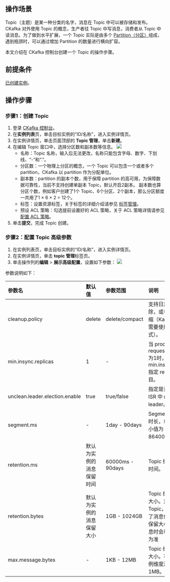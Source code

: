 ## 操作场景

Topic（主题）是某一种分类的名字，消息在 Topic 中可以被存储和发布。CKafka 对外使用 Topic 的概念，生产者往 Topic 中写消息，消费者从 Topic 中读消息。为了做到水平扩展，一个 Topic 实际是由多个 [Partition（分区）](https://cloud.tencent.com/document/product/597/32544#F)组成，遇到瓶颈时，可以通过增加 Partition 的数量进行横向扩容。

本文介绍在 CKafka 控制台创建一个 Topic 的操作步骤。

## 前提条件

[已创建实例](https://cloud.tencent.com/document/product/597/53207)。

## 操作步骤

### 步骤1：创建 Topic

1. 登录 [CKafka 控制台](https://console.cloud.tencent.com/ckafka)。
2. 在**实例列表**页，单击目标实例的“ID/名称”，进入实例详情页。
3. 在实例详情页，单击页面顶部的 **Topic 管理**，单击**新建**。
4. 在编辑 Topic 窗口中，选择分区数和副本数等信息。
   ![](https://qcloudimg.tencent-cloud.cn/raw/e17df82d0cbdf6f3dbea46a154c0c45f.png)
   - 名称：Topic 名称，输入后无法更改，名称只能包含字母、数字、下划线、“-”和“.”。
   - 分区数：一个物理上分区的概念，一个 Topic 可以包含一个或者多个 partition，CKafka 以 partition 作为分配单位。
   - 副本数：partition 的副本个数，用于保障 partition 的高可用，为保障数据可靠性，当前不支持创建单副本 Topic，默认开启2副本。
     副本数也算分区个数，例如客户创建了1个 Topic、6个分区、2个副本，那么分区额度一共用了1 × 6 × 2 = 12个。
   - 标签：设置资源标签，关于标签的详细介绍请参见 [标签管理](https://cloud.tencent.com/document/product/597/33355)。
   - 预设 ACL 策略：勾选提前设置好的 ACL 策略，关于 ACL 策略详情请参见 [配置 ACL 策略](https://cloud.tencent.com/document/product/597/31528)。
5. 单击**提交**，完成 Topic 创建。



### 步骤2：配置 Topic 高级参数

1. 在实例列表页，单击目标实例的“ID/名称”，进入实例详情页。
2. 在实例详情页，单击 **topic 管理**标签页。
3. 单击操作列的**编辑** > **展示高级配置**，设置如下参数：
   ![](https://qcloudimg.tencent-cloud.cn/raw/e2dc1ba0b2e14379a57e991327da451e.png)

参数说明如下：

<table>
    <thead>
    <tr>
        <th style='text-align:left;'>参数名</th>
        <th style='text-align:left;'>默认值</th>
        <th style='text-align:left;'>参数范围</th>
        <th style='text-align:left;'>说明</th>
    </tr>
    </thead>
    <tbody>
    <tr>
        <td style='text-align:left;'>cleanup.policy</td>
        <td style='text-align:left;'>delete</td>
        <td style='text-align:left;'>delete/compact</td>
        <td style='text-align:left;'>支持日志按保存时间删除，或者日志按 key 压缩（Kafka Connect 时需要使用 compact 模式）。</td>
    </tr>
    <tr>
        <td style='text-align:left;'>min.insync.replicas</td>
        <td style='text-align:left;'>1</td>
        <td style='text-align:left;'>-</td>
        <td style='text-align:left;'>当 producer 设置 request.required.acks 为1时，min.insync.replicas 指定 replicas 的最小数目。</td>
    </tr>
    <tr>
        <td style='text-align:left;'>unclean.leader.election.enable</td>
        <td style='text-align:left;'>true</td>
        <td style='text-align:left;'>true/false</td>
        <td style='text-align:left;'>指定是否能够设置不在 ISR 中 replicas 作为 leader。</td>
    </tr>
    <tr>
        <td style='text-align:left;'>segment.ms</td>
        <td style='text-align:left;'>-</td>
        <td style='text-align:left;'>1day - 90days</td>
        <td style='text-align:left;'>Segment 分片滚动的时长，单位为 ms，最小值为86400000ms。</td>
    </tr>
    <tr>
        <td style='text-align:left;'>retention.ms</td>
        <td style='text-align:left;'>默认为实例的消息保留时间</td>
        <td style='text-align:left;'>60000ms - 90days</td>
        <td style='text-align:left;'>Topic 维度的消息保留时间。</td>
    </tr>
    <tr>
        <td style='text-align:left;'>retention.bytes</td>
        <td style='text-align:left;'>默认为实例的消息保留大小</td>
        <td style='text-align:left;'>1GB - 1024GB</td>
        <td style='text-align:left;'>Topic 维度的消息保留大小。对于一个 Topic，如果同时设置了消息保留时间和消息保留大小，实际保留消息时会以先达到的阈值为准</td>
    </tr>
    <tr>
        <td style='text-align:left;'>max.message.bytes</td>
        <td style='text-align:left;'>-</td>
        <td style='text-align:left;'>1KB - 12MB</td>
        <td style='text-align:left;'>Topic 维度的最大消息大小。不填写则默认实例维度消息大小为1MB。</td>
    </tr>
    </tbody>
</table>













